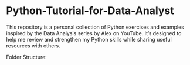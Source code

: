 # Python-Tutorial-for-Data-Analyst
This repository is a personal collection of Python exercises and examples inspired by the Data Analysis series by Alex on YouTube. It’s designed to help me review and strengthen my Python skills while sharing useful resources with others.

Folder Structure:


